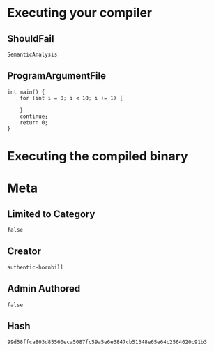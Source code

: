 # Executing your compiler

## ShouldFail

```
SemanticAnalysis
```

## ProgramArgumentFile

```
int main() {
    for (int i = 0; i < 10; i += 1) {
        
    }
    continue;
    return 0;
}
```

# Executing the compiled binary

# Meta

## Limited to Category

```
false
```

## Creator

```
authentic-hornbill
```

## Admin Authored

```
false
```

## Hash

```
99d58ffca803d85560eca5087fc59a5e6e3847cb51348e65e64c2564620c91b3
```
